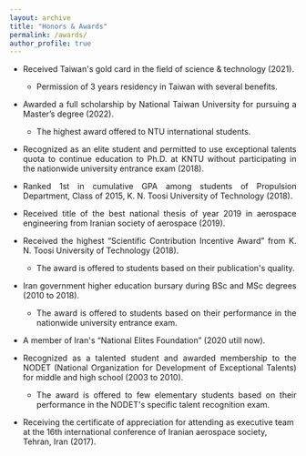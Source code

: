 ```yaml
---
layout: archive
title: "Honors & Awards"
permalink: /awards/
author_profile: true
---
```


<ul>
  <li><i class="fas fa-award" style="color:#FFD700;font-size:28px"></i> Received Taiwan's gold card in the field of science & technology (2021).</li>
  <ul>      
  <li> Permission of 3 years residency in Taiwan with several benefits.</li>
</ul>
</ul>
<ul>
  <li align="justify"><i class='fas fa-medal'></i> Awarded a full scholarship by National Taiwan University for pursuing a Master’s degree (2022).</li>
<ul>
        <li align="justify"> The highest award offered to NTU international students.</li>
</ul>
</ul>  
<ul>
  <li align="justify"><i class='fas fa-medal'></i> Recognized as an elite student and permitted to use exceptional talents quota to continue education to Ph.D. at KNTU without participating in the nationwide university entrance exam (2018).</li>
</ul>         
<ul>
  <li align="justify"><i class='fas fa-medal'></i> Ranked 1st in cumulative GPA among students of Propulsion Department, Class of 2015, K. N. Toosi University of Technology (2018). </li>
</ul>
<ul>
  <li align="justify"><i class='fas fa-medal'></i> Received title of the best national thesis of year 2019 in aerospace engineering from Iranian society of aerospace (2019). </li>
</ul>
<ul>
   <li align="justify"><i class='fas fa-medal'></i> Received the highest “Scientific Contribution Incentive Award” from K. N. Toosi University of Technology (2018). </li>
<ul>
    <li align="justify"> The award is offered to students based on their publication's quality.</li>
  </ul>
  </ul>
 <ul>
 <li align="justify"><i class='fas fa-medal'></i> Iran government higher education bursary during BSc and MSc degrees (2010 to 2018). </li>
 <ul>
    <li align="justify"> The award is offered to students based on their performance in the nationwide university entrance exam.</li>
  </ul>
  </ul>
  <ul>
 <li align="justify"><i class='fas fa-medal'></i> A member of Iran's “National Elites Foundation” (2020 utill now).</li>
</ul>
<ul>
 <li align="justify"><i class='fas fa-medal'></i> Recognized as a talented student and awarded membership to the NODET (National Organization for Development of Exceptional Talents) for middle and high school (2003 to 2010). </li>
<ul>
    <li align="justify"> The award is offered to few elementary students based on their performance in the NODET's specific talent recognition exam. </li>
  </ul>
  </ul>
  <ul>
  <li><i class='fas fa-medal'></i> Receiving the certificate of appreciation for attending as executive team at the 16th international conference of Iranian aerospace society, Tehran, Iran (2017). </li>
</ul>
